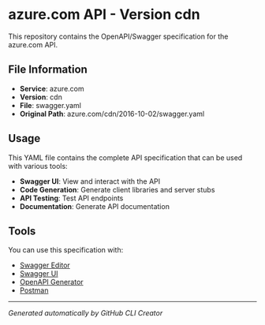 # azure.com API - Version cdn

This repository contains the OpenAPI/Swagger specification for the azure.com API.

## File Information

- **Service**: azure.com
- **Version**: cdn
- **File**: swagger.yaml
- **Original Path**: azure.com/cdn/2016-10-02/swagger.yaml

## Usage

This YAML file contains the complete API specification that can be used with various tools:

- **Swagger UI**: View and interact with the API
- **Code Generation**: Generate client libraries and server stubs
- **API Testing**: Test API endpoints
- **Documentation**: Generate API documentation

## Tools

You can use this specification with:

- [Swagger Editor](https://editor.swagger.io/)
- [Swagger UI](https://swagger.io/tools/swagger-ui/)
- [OpenAPI Generator](https://openapi-generator.tech/)
- [Postman](https://www.postman.com/)

---

*Generated automatically by GitHub CLI Creator*
